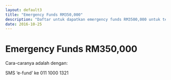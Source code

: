 ```yaml
---
layout: default3
title: "Emergency Funds RM350,000"
description: "Daftar untuk dapatkan emergency funds RM3500,000 untuk tersayang apabila anda tiada"
date: 2016-10-25
---
```


# Emergency Funds RM350,000

Cara-caranya adalah dengan:

SMS ‘e-fund’ ke 011 1000 1321
